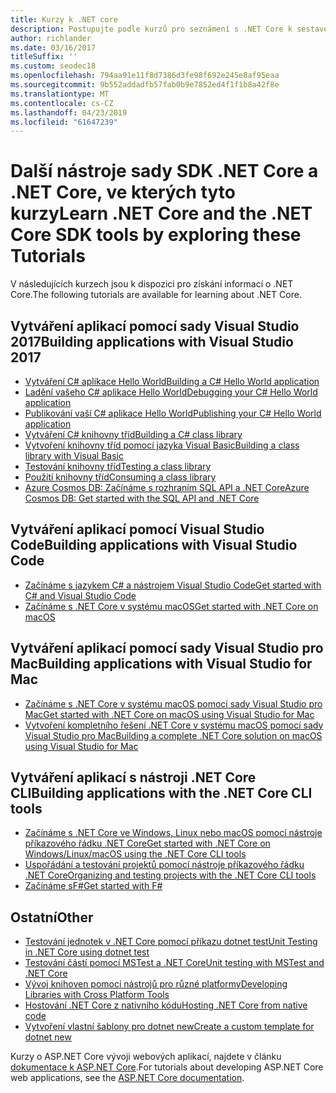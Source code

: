 ```yaml
---
title: Kurzy k .NET core
description: Postupujte podle kurzů pro seznámení s .NET Core k sestavení aplikací a knihoven pro Mac, Linux a Windows.
author: richlander
ms.date: 03/16/2017
titleSuffix: ''
ms.custom: seodec18
ms.openlocfilehash: 794aa91e11f8d7386d3fe98f692e245e8af95eaa
ms.sourcegitcommit: 9b552addadfb57fab0b9e7852ed4f1f1b8a42f8e
ms.translationtype: MT
ms.contentlocale: cs-CZ
ms.lasthandoff: 04/23/2019
ms.locfileid: "61647239"
---
```

# <a name="learn-net-core-and-the-net-core-sdk-tools-by-exploring-these-tutorials"></a><span data-ttu-id="74e56-103">Další nástroje sady SDK .NET Core a .NET Core, ve kterých tyto kurzy</span><span class="sxs-lookup"><span data-stu-id="74e56-103">Learn .NET Core and the .NET Core SDK tools by exploring these Tutorials</span></span>

<span data-ttu-id="74e56-104">V následujících kurzech jsou k dispozici pro získání informací o .NET Core.</span><span class="sxs-lookup"><span data-stu-id="74e56-104">The following tutorials are available for learning about .NET Core.</span></span>

## <a name="building-applications-with-visual-studio-2017"></a><span data-ttu-id="74e56-105">Vytváření aplikací pomocí sady Visual Studio 2017</span><span class="sxs-lookup"><span data-stu-id="74e56-105">Building applications with Visual Studio 2017</span></span>

- [<span data-ttu-id="74e56-106">Vytváření C# aplikace Hello World</span><span class="sxs-lookup"><span data-stu-id="74e56-106">Building a C# Hello World application</span></span>](with-visual-studio.md)
- [<span data-ttu-id="74e56-107">Ladění vašeho C# aplikace Hello World</span><span class="sxs-lookup"><span data-stu-id="74e56-107">Debugging your C# Hello World application</span></span>](debugging-with-visual-studio.md)
- [<span data-ttu-id="74e56-108">Publikování vaší C# aplikace Hello World</span><span class="sxs-lookup"><span data-stu-id="74e56-108">Publishing your C# Hello World application</span></span>](publishing-with-visual-studio.md)
- [<span data-ttu-id="74e56-109">Vytváření C# knihovny tříd</span><span class="sxs-lookup"><span data-stu-id="74e56-109">Building a C# class library</span></span>](library-with-visual-studio.md)
- [<span data-ttu-id="74e56-110">Vytvoření knihovny tříd pomocí jazyka Visual Basic</span><span class="sxs-lookup"><span data-stu-id="74e56-110">Building a class library with Visual Basic</span></span>](vb-library-with-visual-studio.md)
- [<span data-ttu-id="74e56-111">Testování knihovny tříd</span><span class="sxs-lookup"><span data-stu-id="74e56-111">Testing a class library</span></span>](testing-library-with-visual-studio.md)
- [<span data-ttu-id="74e56-112">Použití knihovny tříd</span><span class="sxs-lookup"><span data-stu-id="74e56-112">Consuming a class library</span></span>](consuming-library-with-visual-studio.md)
- [<span data-ttu-id="74e56-113">Azure Cosmos DB: Začínáme s rozhraním SQL API a .NET Core</span><span class="sxs-lookup"><span data-stu-id="74e56-113">Azure Cosmos DB: Get started with the SQL API and .NET Core</span></span>](/azure/cosmos-db/sql-api-dotnetcore-get-started)

## <a name="building-applications-with-visual-studio-code"></a><span data-ttu-id="74e56-114">Vytváření aplikací pomocí Visual Studio Code</span><span class="sxs-lookup"><span data-stu-id="74e56-114">Building applications with Visual Studio Code</span></span>

- [<span data-ttu-id="74e56-115">Začínáme s jazykem C# a nástrojem Visual Studio Code</span><span class="sxs-lookup"><span data-stu-id="74e56-115">Get started with C# and Visual Studio Code</span></span>](with-visual-studio-code.md)
- [<span data-ttu-id="74e56-116">Začínáme s .NET Core v systému macOS</span><span class="sxs-lookup"><span data-stu-id="74e56-116">Get started with .NET Core on macOS</span></span>](using-on-macos.md)

## <a name="building-applications-with-visual-studio-for-mac"></a><span data-ttu-id="74e56-117">Vytváření aplikací pomocí sady Visual Studio pro Mac</span><span class="sxs-lookup"><span data-stu-id="74e56-117">Building applications with Visual Studio for Mac</span></span>

- [<span data-ttu-id="74e56-118">Začínáme s .NET Core v systému macOS pomocí sady Visual Studio pro Mac</span><span class="sxs-lookup"><span data-stu-id="74e56-118">Get started with .NET Core on macOS using Visual Studio for Mac</span></span>](using-on-mac-vs.md)
- [<span data-ttu-id="74e56-119">Vytvoření kompletního řešení .NET Core v systému macOS pomocí sady Visual Studio pro Mac</span><span class="sxs-lookup"><span data-stu-id="74e56-119">Building a complete .NET Core solution on macOS using Visual Studio for Mac</span></span>](using-on-mac-vs-full-solution.md)

## <a name="building-applications-with-the-net-core-cli-tools"></a><span data-ttu-id="74e56-120">Vytváření aplikací s nástroji .NET Core CLI</span><span class="sxs-lookup"><span data-stu-id="74e56-120">Building applications with the .NET Core CLI tools</span></span>

- [<span data-ttu-id="74e56-121">Začínáme s .NET Core ve Windows, Linux nebo macOS pomocí nástroje příkazového řádku .NET Core</span><span class="sxs-lookup"><span data-stu-id="74e56-121">Get started with .NET Core on Windows/Linux/macOS using the .NET Core CLI tools</span></span>](using-with-xplat-cli.md)
- [<span data-ttu-id="74e56-122">Uspořádání a testování projektů pomocí nástroje příkazového řádku .NET Core</span><span class="sxs-lookup"><span data-stu-id="74e56-122">Organizing and testing projects with the .NET Core CLI tools</span></span>](testing-with-cli.md)
- [<span data-ttu-id="74e56-123">Začínáme sF#</span><span class="sxs-lookup"><span data-stu-id="74e56-123">Get started with F#</span></span>](../../fsharp/get-started/get-started-command-line.md)

## <a name="other"></a><span data-ttu-id="74e56-124">Ostatní</span><span class="sxs-lookup"><span data-stu-id="74e56-124">Other</span></span>
- [<span data-ttu-id="74e56-125">Testování jednotek v .NET Core pomocí příkazu dotnet test</span><span class="sxs-lookup"><span data-stu-id="74e56-125">Unit Testing in .NET Core using dotnet test</span></span>](../testing/unit-testing-with-dotnet-test.md)
- [<span data-ttu-id="74e56-126">Testování částí pomocí MSTest a .NET Core</span><span class="sxs-lookup"><span data-stu-id="74e56-126">Unit testing with MSTest and .NET Core</span></span>](../testing/unit-testing-with-mstest.md)
- [<span data-ttu-id="74e56-127">Vývoj knihoven pomocí nástrojů pro různé platformy</span><span class="sxs-lookup"><span data-stu-id="74e56-127">Developing Libraries with Cross Platform Tools</span></span>](libraries.md)
- [<span data-ttu-id="74e56-128">Hostování .NET Core z nativního kódu</span><span class="sxs-lookup"><span data-stu-id="74e56-128">Hosting .NET Core from native code</span></span>](netcore-hosting.md)
- [<span data-ttu-id="74e56-129">Vytvoření vlastní šablony pro dotnet new</span><span class="sxs-lookup"><span data-stu-id="74e56-129">Create a custom template for dotnet new</span></span>](create-custom-template.md)

<span data-ttu-id="74e56-130">Kurzy o ASP.NET Core vývoji webových aplikací, najdete v článku [dokumentace k ASP.NET Core](/aspnet/core/).</span><span class="sxs-lookup"><span data-stu-id="74e56-130">For tutorials about developing ASP.NET Core web applications, see the [ASP.NET Core documentation](/aspnet/core/).</span></span>
